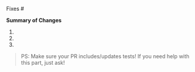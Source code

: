 Fixes #

**Summary of Changes**

1.
2.
3.

> PS: Make sure your PR includes/updates tests! If you need help with this part, just ask!
